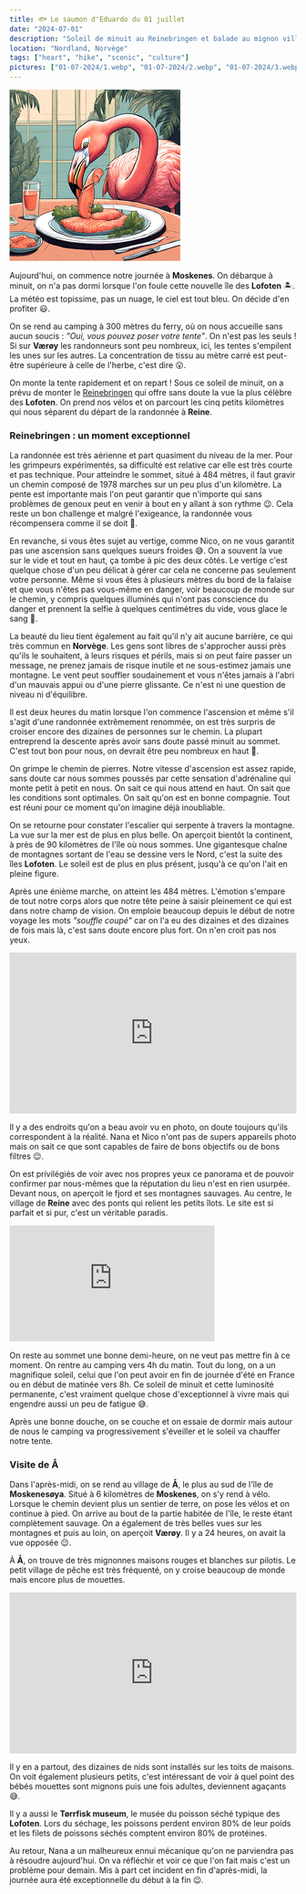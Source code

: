 ```yaml
---
title: 🐟 Le saumon d'Eduardo du 01 juillet
date: "2024-07-01"
description: "Soleil de minuit au Reinebringen et balade au mignon village de Å !"
location: "Nordland, Norvège"
tags: ["heart", "hike", "scenic", "culture"]
pictures: ["01-07-2024/1.webp", "01-07-2024/2.webp", "01-07-2024/3.webp", "01-07-2024/4.webp", "01-07-2024/5.webp", "01-07-2024/6.webp", "01-07-2024/7.webp", "01-07-2024/8.webp", "01-07-2024/9.webp", "01-07-2024/10.webp", "01-07-2024/11.webp", "01-07-2024/12.webp", "01-07-2024/13.webp", "01-07-2024/14.webp"]
---
```


![Saumon d'Eduardo](../saumon_eduardo.png)

Aujourd'hui, on commence notre journée à **Moskenes**. On débarque à minuit, on n'a pas dormi lorsque l'on foule cette nouvelle île des **Lofoten** 🏝️. La météo est topissime, pas un nuage, le ciel est tout bleu. On décide d'en profiter 😃. 

On se rend au camping à 300 mètres du ferry, où on nous accueille sans aucun soucis : *"Oui, vous pouvez poser votre tente"*. On n'est pas les seuls ! Si sur **Værøy** les randonneurs sont peu nombreux, ici, les tentes s'empilent les unes sur les autres. La concentration de tissu au mètre carré est peut-être supérieure à celle de l'herbe, c'est dire 😮.

On monte la tente rapidement et on repart ! Sous ce soleil de minuit, on a prévu de monter le [Reinebringen](https://www.visitnorway.com/listings/hike-to-reinebringen-(484-m-o-s-)/225283/) qui offre sans doute la vue la plus célèbre des **Lofoten**. On prend nos vélos et on parcourt les cinq petits kilomètres qui nous séparent du départ de la randonnée à **Reine**.

### Reinebringen : un moment exceptionnel 

La randonnée est très aérienne et part quasiment du niveau de la mer. Pour les grimpeurs expérimentés, sa difficulté est relative car elle est très courte et pas technique. Pour atteindre le sommet, situé à 484 mètres, il faut gravir un chemin composé de 1978 marches sur un peu plus d'un kilomètre. La pente est importante mais l'on peut garantir que n'importe qui sans problèmes de genoux peut en venir à bout en y allant à son rythme 😉. Cela reste un bon challenge et malgré l'exigeance, la randonnée vous récompensera comme il se doit 🤩.

En revanche, si vous êtes sujet au vertige, comme Nico, on ne vous garantit pas une ascension sans quelques sueurs froides 😅. On a souvent la vue sur le vide et tout en haut, ça tombe à pic des deux côtés. Le vertige c'est quelque chose d'un peu délicat à gérer car cela ne concerne pas seulement votre personne. Même si vous êtes à plusieurs mètres du bord de la falaise et que vous n'êtes pas vous-même en danger, voir beaucoup de monde sur le chemin, y compris quelques illuminés qui n'ont pas conscience du danger et prennent la selfie à quelques centimètres du vide, vous glace le sang 🧊.

La beauté du lieu tient également au fait qu'il n'y ait aucune barrière, ce qui très commun en **Norvège**. Les gens sont libres de s'approcher aussi près qu'ils le souhaitent, à leurs risques et périls, mais si on peut faire passer un message, ne prenez jamais de risque inutile et ne sous-estimez jamais une montagne. Le vent peut souffler soudainement et vous n'êtes jamais à l'abri d'un mauvais appui ou d'une pierre glissante. Ce n'est ni une question de niveau ni d'équilibre.
 
Il est deux heures du matin lorsque l'on commence l'ascension et même s'il s'agit d'une randonnée extrêmement renommée, on est très surpris de croiser encore des dizaines de personnes sur le chemin. La plupart entreprend la descente après avoir sans doute passé minuit au sommet. C'est tout bon pour nous, on devrait être peu nombreux en haut 🥰.

On grimpe le chemin de pierres. Notre vitesse d'ascension est assez rapide, sans doute car nous sommes poussés par cette sensation d'adrénaline qui monte petit à petit en nous. On sait ce qui nous attend en haut. On sait que les conditions sont optimales. On sait qu'on est en bonne compagnie. Tout est réuni pour ce moment qu'on imagine déjà inoubliable.

On se retourne pour constater l'escalier qui serpente à travers la montagne. La vue sur la mer est de plus en plus belle. On aperçoit bientôt la continent, à près de 90 kilomètres de l'île où nous sommes. Une gigantesque chaîne de montagnes sortant de l'eau se dessine vers le Nord, c'est la suite des îles **Lofoten**. Le soleil est de plus en plus présent, jusqu'à ce qu'on l'ait en pleine figure.

Après une énième marche, on atteint les 484 mètres. L'émotion s'empare de tout notre corps alors que notre tête peine à saisir pleinement ce qui est dans notre champ de vision. On emploie beaucoup depuis le début de notre voyage les mots *"souffle coupé"* car on l'a eu des dizaines et des dizaines de fois mais là, c'est sans doute encore plus fort. On n'en croit pas nos yeux.

<div style="width: 100%; height: 0; position: relative; padding-bottom: 56%;"><iframe src="https://giphy.com/embed/AVBo5eqFXd3SU" style="top: 0; left: 0; width: 100%; height: 100%; position: absolute; border: 0;" allowfullscreen scrolling="no" allow="encrypted-media;" class="giphy-embed"></iframe></div> 

Il y a des endroits qu'on a beau avoir vu en photo, on doute toujours qu'ils correspondent à la réalité. Nana et Nico n'ont pas de supers appareils photo mais on sait ce que sont capables de faire de bons objectifs ou de bons filtres 😉.

On est privilégiés de voir avec nos propres yeux ce panorama et de pouvoir confirmer par nous-mêmes que la réputation du lieu n'est en rien usurpée. Devant nous, on aperçoit le fjord et ses montagnes sauvages. Au centre, le village de **Reine** avec des ponts qui relient les petits îlots. Le site est si parfait et si pur, c'est un véritable paradis.

<iframe width="360" height="202.5" src="https://www.youtube-nocookie.com/embed/QKcxhQZxvdw?si=Magx1QG0AqiijxMp" title="YouTube video player" frameborder="0" allow="accelerometer; autoplay; clipboard-write; encrypted-media; gyroscope; picture-in-picture; web-share"></iframe>

On reste au sommet une bonne demi-heure, on ne veut pas mettre fin à ce moment. On rentre au camping vers 4h du matin. Tout du long, on a un magnifique soleil, celui que l'on peut avoir en fin de journée d'été en France ou en début de matinée vers 8h. Ce soleil de minuit et cette luminosité permanente, c'est vraiment quelque chose d'exceptionnel à vivre mais qui engendre aussi un peu de fatigue 😅.

Après une bonne douche, on se couche et on essaie de dormir mais autour de nous le camping va progressivement s'éveiller et le soleil va chauffer notre tente.

### Visite de Å

Dans l'après-midi, on se rend au village de **Å**, le plus au sud de l'île de **Moskenesøya**. Situé à 6 kilomètres de **Moskenes**, on s'y rend à vélo. Lorsque le chemin devient plus un sentier de terre, on pose les vélos et on continue à pied. On arrive au bout de la partie habitée de l'île, le reste étant complètement sauvage. On a également de très belles vues sur les montagnes et puis au loin, on aperçoit **Værøy**. Il y a 24 heures, on avait la vue opposée 😉.

À **Å**, on trouve de très mignonnes maisons rouges et blanches sur pilotis. Le petit village de pêche est très fréquenté, on y croise beaucoup de monde mais encore plus de mouettes. 

<div style="width: 100%; height: 0; position: relative; padding-bottom: 56%;"><iframe src="https://giphy.com/embed/Mykt45IfyC6qc" style="top: 0; left: 0; width: 100%; height: 100%; position: absolute; border: 0;" allowfullscreen scrolling="no" allow="encrypted-media;" class="giphy-embed"></iframe></div> 

Il y en a partout, des dizaines de nids sont installés sur les toits de maisons. On voit également plusieurs petits, c'est intéressant de voir à quel point des bébés mouettes sont mignons puis une fois adultes, deviennent agaçants 😅.

Il y a aussi le **Tørrfisk museum**, le musée du poisson séché typique des **Lofoten**. Lors du séchage, les poissons perdent environ 80% de leur poids et les filets de poissons séchés comptent environ 80% de protéines.

Au retour, Nana a un malheureux ennui mécanique qu'on ne parviendra pas à résoudre aujourd'hui. On va réfléchir et voir ce que l'on fait mais c'est un problème pour demain. Mis à part cet incident en fin d'après-midi, la journée aura été exceptionnelle du début à la fin 😉.